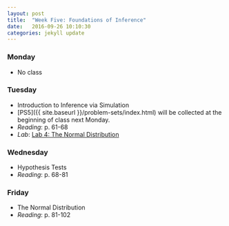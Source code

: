 ```yaml
---
layout: post
title:  "Week Five: Foundations of Inference"
date:   2016-09-26 10:10:30
categories: jekyll update
---
```


### Monday
- No class

### Tuesday
- Introduction to Inference via Simulation
- [PS5]({{ site.baseurl }}/problem-sets/index.html) will be collected at the beginning of class next Monday.
- *Reading*: p. 61-68
- *Lab*: <a href = "{{ site.baseurl }}/assets/week-05/normal_distribution.html" target = "_blank">Lab 4: The Normal Distribution</a>

### Wednesday
- Hypothesis Tests
- *Reading*: p. 68-81

### Friday
- The Normal Distribution
- *Reading*: p. 81-102

